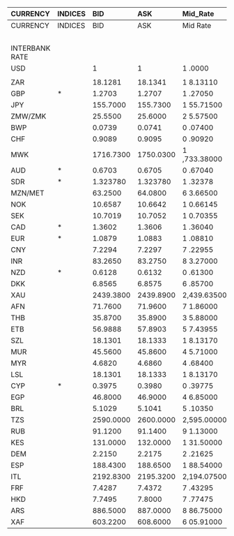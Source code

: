 | CURRENCY       | INDICES   | BID       | ASK       | Mid_Rate     | BID_1      | ASK_1      | Mid_Rate_1   |
|:---------------|:----------|:----------|:----------|:-------------|:-----------|:-----------|:-------------|
| CURRENCY       | INDICES   | BID       | ASK       | Mid Rate     | BID        | ASK        | Mid Rate     |
|                |           |           |           |              | ZiG        | ZiG        | ZiG          |
| INTERBANK RATE |           |           |           |              |            |            |              |
| USD            |           | 1         | 1         | 1 .0000      | 13.036     | 13.7046    | 13.3703      |
|                |           |           |           |              |            |            |              |
| ZAR            |           | 18.1281   | 18.1341   | 1 8.13110    | 1.3227     | 1.3910     | 1.3569       |
| GBP            | *         | 1.2703    | 1.2707    | 1 .27050     | 16.5596    | 17.4144    | 16.9870      |
| JPY            |           | 155.7000  | 155.7300  | 1 55.71500   | 11.3611    | 11.9461    | 11.6536      |
| ZMW/ZMK        |           | 25.5500   | 25.6000   | 2 5.57500    | 1.8643     | 1.9637     | 1.9140       |
| BWP            |           | 0.0739    | 0.0741    | 0 .07400     | 0.9633     | 1.0155     | 0.9894       |
| CHF            |           | 0.9089    | 0.9095    | 0 .90920     | 11.8484    | 12.4643    | 12.1564      |
| MWK            |           | 1716.7300 | 1750.0300 | 1 ,733.38000 | 125.2666   | 134.2454   | 129.7560     |
| AUD            | *         | 0.6703    | 0.6705    | 0 .67040     | 8.7380     | 9.1889     | 8.9635       |
| SDR            | *         | 1.323780  | 1.323780  | 1 .32378     | 17.6993    | 17.6993    | 17.6993      |
| MZN/MET        |           | 63.2500   | 64.0800   | 6 3.66500    | 4.6152     | 4.9156     | 4.7654       |
| NOK            |           | 10.6587   | 10.6642   | 1 0.66145    | 0.7777     | 0.8180     | 0.7979       |
| SEK            |           | 10.7019   | 10.7052   | 1 0.70355    | 0.7808     | 0.8212     | 0.8010       |
| CAD            | *         | 1.3602    | 1.3606    | 1 .36040     | 0.0992     | 0.1043     | 0.1018       |
| EUR            | *         | 1.0879    | 1.0883    | 1 .08810     | 14.1819    | 14.9147    | 14.5483      |
| CNY            |           | 7.2294    | 7.2297    | 7 .22955     | 0.5275     | 0.5545     | 0.5410       |
| INR            |           | 83.2650   | 83.2750   | 8 3.27000    | 6.0756     | 6.3880     | 6.2318       |
| NZD            | *         | 0.6128    | 0.6132    | 0 .61300     | 7.9884     | 8.4036     | 8.1960       |
| DKK            |           | 6.8565    | 6.8575    | 6 .85700     | 0.5003     | 0.5260     | 0.5132       |
| XAU            |           | 2439.3800 | 2439.8900 | 2,439.63500  | 31799.8613 | 33437.7164 | 32618.7889   |
| AFN            |           | 71.7600   | 71.9600   | 7 1.86000    | 5.2361     | 5.5200     | 5.3781       |
| THB            |           | 35.8700   | 35.8900   | 3 5.88000    | 2.6173     | 2.7531     | 2.6852       |
| ETB            |           | 56.9888   | 57.8903   | 5 7.43955    | 4.1583     | 4.4407     | 4.2995       |
| SZL            |           | 18.1301   | 18.1333   | 1 8.13170    | 1.3229     | 1.3910     | 1.3570       |
| MUR            |           | 45.5600   | 45.8600   | 4 5.71000    | 3.3244     | 3.5179     | 3.4212       |
| MYR            |           | 4.6820    | 4.6860    | 4 .68400     | 0.3416     | 0.3594     | 0.3505       |
| LSL            |           | 18.1301   | 18.1333   | 1 8.13170    | 1.3229     | 1.3910     | 1.3570       |
| CYP            | *         | 0.3975    | 0.3980    | 0 .39775     | 0.0290     | 0.0305     | 0.0298       |
| EGP            |           | 46.8000   | 46.9000   | 4 6.85000    | 3.4149     | 3.5977     | 3.5063       |
| BRL            |           | 5.1029    | 5.1041    | 5 .10350     | 0.3723     | 0.3915     | 0.3819       |
| TZS            |           | 2590.0000 | 2600.0000 | 2,595.00000  | 188.9876   | 199.4470   | 194.2173     |
| RUB            |           | 91.1200   | 91.1400   | 9 1.13000    | 6.6488     | 6.9913     | 6.8201       |
| KES            |           | 131.0000  | 132.0000  | 1 31.50000   | 9.5588     | 10.1257    | 9.8423       |
| DEM            |           | 2.2150    | 2.2175    | 2 .21625     | 0.1616     | 0.1701     | 0.1659       |
| ESP            |           | 188.4300  | 188.6500  | 1 88.54000   | 13.7493    | 14.4714    | 14.1104      |
| ITL            |           | 2192.8300 | 2195.3200 | 2,194.07500  | 160.0068   | 168.4038   | 164.2053     |
| FRF            |           | 7.4287    | 7.4372    | 7 .43295     | 0.5420     | 0.5705     | 0.5563       |
| HKD            |           | 7.7495    | 7.8000    | 7 .77475     | 0.5654     | 0.5983     | 0.5819       |
| ARS            |           | 886.5000  | 887.0000  | 8 86.75000   | 64.6863    | 68.0421    | 66.3642      |
| XAF            |           | 603.2200  | 608.6000  | 6 05.91000   | 44.0158    | 46.6859    | 45.3509      |